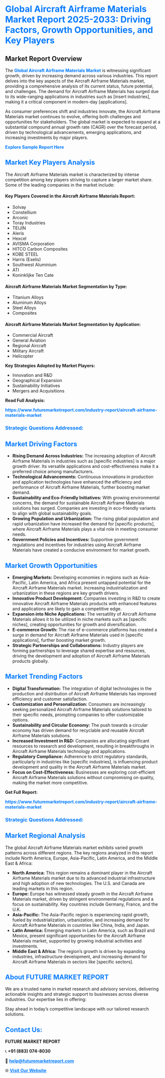 <h1 style="color: #007BFF;">Global Aircraft Airframe Materials Market Report 2025-2033: Driving Factors, Growth Opportunities, and Key Players</h1>

<section id="overview">
<h2>Market Report Overview</h2>
<p>The <a href="https://www.futuremarketreport.com/industry-report/aircraft-airframe-materials-market" style="color: #007BFF; text-decoration: none;"><strong>Global Aircraft Airframe Materials Market</strong></a> is witnessing significant growth, driven by increasing demand across various industries. This report delves into the key aspects of the Aircraft Airframe Materials market, providing a comprehensive analysis of its current status, future potential, and challenges. The demand for Aircraft Airframe Materials has surged due to its wide-ranging applications in industries such as [insert industries], making it a critical component in modern-day [applications].</p>
<p>As consumer preferences shift and industries innovate, the Aircraft Airframe Materials market continues to evolve, offering both challenges and opportunities for stakeholders. The global market is expected to expand at a substantial compound annual growth rate (CAGR) over the forecast period, driven by technological advancements, emerging applications, and increasing investments by major players.</p>
</section>

<section id="overview">
<p><a href="https://www.futuremarketreport.com/request-sample/reportId=93020" style="color: #007BFF; text-decoration: none;"><strong>Explore Sample Report Here</strong></a></p>
</section>

<section id="key-players">
<h2 style="color: #007BFF;">Market Key Players Analysis</h2>
<p>The Aircraft Airframe Materials market is characterized by intense competition among key players striving to capture a larger market share. Some of the leading companies in the market include:</p>
<h4>Key Players Covered in the Aircraft Airframe Materials Report:</h4>
<ul><li>Solvay</li><li>Constellium</li><li>Arconic</li><li>Toray Industries</li><li>TEIJIN</li><li>Aleris</li><li>Hexcel</li><li>AVISMA Corporation</li><li>HITCO Carbon Composites</li><li>KOBE STEEL</li><li>Harris (Exelis)</li><li>Southwest Aluminium</li><li>ATI</li><li>Koninklijke Ten Cate</li></ul>
<h4>Aircraft Airframe Materials Market Segmentation by Type:</h4>
<ul><li>Titanium Alloys</li><li>Aluminum Alloys</li><li>Steel Alloys</li><li>Composites</li></ul>

<h4>Aircraft Airframe Materials Market Segmentation by Application:</h4>
<ul><li>Commercial Aircraft</li><li>General Aviation</li><li>Regional Aircraft</li><li>Military Aircraft</li><li>Helicopter</li></ul>
<p><strong>Key Strategies Adopted by Market Players:</strong></p>
<ul>
<li>Innovation and R&D</li>
<li>Geographical Expansion</li>
<li>Sustainability Initiatives</li>
<li>Mergers and Acquisitions</li>
</ul>
</section>

<section>
<p><strong>Read Full Analysis: </strong></p><a href="https://www.futuremarketreport.com/industry-report/aircraft-airframe-materials-market" style="color: #007BFF; text-decoration: none;"><strong>https://www.futuremarketreport.com/industry-report/aircraft-airframe-materials-market</strong></a>
<h3 style="color: #007BFF;">Strategic Questions Addressed:</h3>
</section>

<section id="driving-factors">
<h2 style="color: #007BFF;">Market Driving Factors</h2>
<ul>
<li><strong>Rising Demand Across Industries:</strong> The increasing adoption of Aircraft Airframe Materials in industries such as [specific industries] is a major growth driver. Its versatile applications and cost-effectiveness make it a preferred choice among manufacturers.</li>
<li><strong>Technological Advancements:</strong> Continuous innovations in production and application technologies have enhanced the efficiency and performance of Aircraft Airframe Materials, further boosting market demand.</li>
<li><strong>Sustainability and Eco-Friendly Initiatives:</strong> With growing environmental concerns, the demand for sustainable Aircraft Airframe Materials solutions has surged. Companies are investing in eco-friendly variants to align with global sustainability goals.</li>
<li><strong>Growing Population and Urbanization:</strong> The rising global population and rapid urbanization have increased the demand for [specific products], where Aircraft Airframe Materials plays a vital role in meeting consumer needs.</li>
<li><strong>Government Policies and Incentives:</strong> Supportive government regulations and incentives for industries using Aircraft Airframe Materials have created a conducive environment for market growth.</li>
</ul>
</section>

<section id="growth-opportunities">
<h2 style="color: #007BFF;">Market Growth Opportunities</h2>
<ul>
<li><strong>Emerging Markets:</strong> Developing economies in regions such as Asia-Pacific, Latin America, and Africa present untapped potential for the Aircraft Airframe Materials market. Increasing industrialization and urbanization in these regions are key growth drivers.</li>
<li><strong>Innovative Product Development:</strong> Companies investing in R&D to create innovative Aircraft Airframe Materials products with enhanced features and applications are likely to gain a competitive edge.</li>
<li><strong>Expansion into Niche Applications:</strong> The versatility of Aircraft Airframe Materials allows it to be utilized in niche markets such as [specific niches], creating opportunities for growth and diversification.</li>
<li><strong>E-commerce Growth:</strong> The rise of e-commerce platforms has created a surge in demand for Aircraft Airframe Materials used in [specific applications], further boosting market growth.</li>
<li><strong>Strategic Partnerships and Collaborations:</strong> Industry players are forming partnerships to leverage shared expertise and resources, driving the development and adoption of Aircraft Airframe Materials products globally.</li>
</ul>
</section>

<section id="trending-factors">
<h2 style="color: #007BFF;">Market Trending Factors</h2>
<ul>
<li><strong>Digital Transformation:</strong> The integration of digital technologies in the production and distribution of Aircraft Airframe Materials has improved efficiency and customer satisfaction.</li>
<li><strong>Customization and Personalization:</strong> Consumers are increasingly seeking personalized Aircraft Airframe Materials solutions tailored to their specific needs, prompting companies to offer customizable options.</li>
<li><strong>Sustainability and Circular Economy:</strong> The push towards a circular economy has driven demand for recyclable and reusable Aircraft Airframe Materials solutions.</li>
<li><strong>Increased Investment in R&D:</strong> Companies are allocating significant resources to research and development, resulting in breakthroughs in Aircraft Airframe Materials technology and applications.</li>
<li><strong>Regulatory Compliance:</strong> Adherence to strict regulatory standards, particularly in industries like [specific industries], is influencing product development and quality in the Aircraft Airframe Materials market.</li>
<li><strong>Focus on Cost-Effectiveness:</strong> Businesses are exploring cost-efficient Aircraft Airframe Materials solutions without compromising on quality, making the market more competitive.</li>
</ul>
</section>

<section>
<p><strong>Get Full Report: </strong></p><a href="https://www.futuremarketreport.com/industry-report/aircraft-airframe-materials-market" style="color: #007BFF; text-decoration: none;"><strong>https://www.futuremarketreport.com/industry-report/aircraft-airframe-materials-market</strong></a>
<h3 style="color: #007BFF;">Strategic Questions Addressed:</h3>
</section>


<section id="regional-analysis">
<h2 style="color: #007BFF;">Market Regional Analysis</h2>
<p>The global Aircraft Airframe Materials market exhibits varied growth patterns across different regions. The key regions analyzed in this report include North America, Europe, Asia-Pacific, Latin America, and the Middle East & Africa:</p>
<ul>
<li><strong>North America:</strong> This region remains a dominant player in the Aircraft Airframe Materials market due to its advanced industrial infrastructure and high adoption of new technologies. The U.S. and Canada are leading markets in this region.</li>
<li><strong>Europe:</strong> Europe has witnessed steady growth in the Aircraft Airframe Materials market, driven by stringent environmental regulations and a focus on sustainability. Key countries include Germany, France, and the U.K.</li>
<li><strong>Asia-Pacific:</strong> The Asia-Pacific region is experiencing rapid growth, fueled by industrialization, urbanization, and increasing demand for Aircraft Airframe Materials in countries like China, India, and Japan.</li>
<li><strong>Latin America:</strong> Emerging markets in Latin America, such as Brazil and Mexico, present significant opportunities for the Aircraft Airframe Materials market, supported by growing industrial activities and investments.</li>
<li><strong>Middle East & Africa:</strong> The region’s growth is driven by expanding industries, infrastructure development, and increasing demand for Aircraft Airframe Materials in sectors like [specific sectors].</li>
</ul>
</section>

<footer>
<h2 style="color: #007BFF;">About FUTURE MARKET REPORT</h2>
<p>We are a trusted name in market research and advisory services, delivering actionable insights and strategic support to businesses across diverse industries. Our expertise lies in offering:</p>

<p>Stay ahead in today’s competitive landscape with our tailored research solutions.</p>

<h2 style="color: #007BFF;">Contact Us:</h2>
<p><strong>FUTURE MARKET REPORT</strong></p>
<p>📞 <strong>+91 (883) 074-8030</strong></p>
<p>📧 <strong><a href="mailto:help@futuremarketreport.com" style="color: #007BFF;">help@futuremarketreport.com</a></strong></p>
<p>🌐 <strong><a href="https://www.futuremarketreport.com/" style="color: #007BFF;">Visit Our Website</a></strong></p>
</footer>